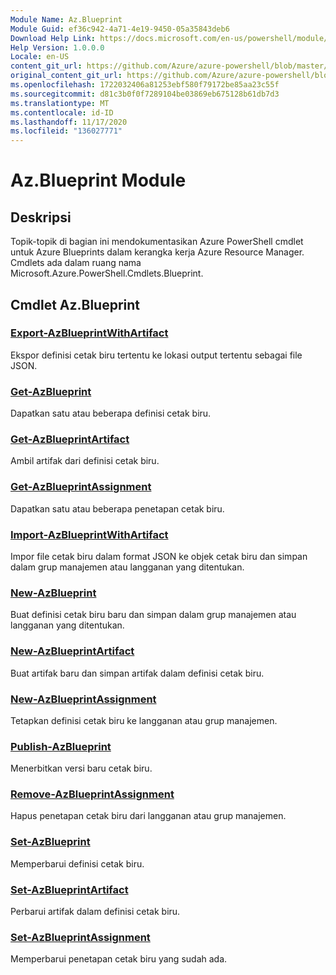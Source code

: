 ```yaml
---
Module Name: Az.Blueprint
Module Guid: ef36c942-4a71-4e19-9450-05a35843deb6
Download Help Link: https://docs.microsoft.com/en-us/powershell/module/az.blueprint
Help Version: 1.0.0.0
Locale: en-US
content_git_url: https://github.com/Azure/azure-powershell/blob/master/src/Blueprint/Blueprint/help/Az.Blueprint.md
original_content_git_url: https://github.com/Azure/azure-powershell/blob/master/src/Blueprint/Blueprint/help/Az.Blueprint.md
ms.openlocfilehash: 1722032406a81253ebf580f79172be85aa23c55f
ms.sourcegitcommit: d81c3b0f0f7289104be03869eb675128b61db7d3
ms.translationtype: MT
ms.contentlocale: id-ID
ms.lasthandoff: 11/17/2020
ms.locfileid: "136027771"
---
```

# Az.Blueprint Module
## Deskripsi
Topik-topik di bagian ini mendokumentasikan Azure PowerShell cmdlet untuk Azure Blueprints dalam kerangka kerja Azure Resource Manager. Cmdlets ada dalam ruang nama Microsoft.Azure.PowerShell.Cmdlets.Blueprint.

## Cmdlet Az.Blueprint
### [Export-AzBlueprintWithArtifact](Export-AzBlueprintWithArtifact.md)
Ekspor definisi cetak biru tertentu ke lokasi output tertentu sebagai file JSON. 

### [Get-AzBlueprint](Get-AzBlueprint.md)
Dapatkan satu atau beberapa definisi cetak biru.

### [Get-AzBlueprintArtifact](Get-AzBlueprintArtifact.md)
Ambil artifak dari definisi cetak biru.

### [Get-AzBlueprintAssignment](Get-AzBlueprintAssignment.md)
Dapatkan satu atau beberapa penetapan cetak biru.

### [Import-AzBlueprintWithArtifact](Import-AzBlueprintWithArtifact.md)
Impor file cetak biru dalam format JSON ke objek cetak biru dan simpan dalam grup manajemen atau langganan yang ditentukan.

### [New-AzBlueprint](New-AzBlueprint.md)
Buat definisi cetak biru baru dan simpan dalam grup manajemen atau langganan yang ditentukan.

### [New-AzBlueprintArtifact](New-AzBlueprintArtifact.md)
Buat artifak baru dan simpan artifak dalam definisi cetak biru.

### [New-AzBlueprintAssignment](New-AzBlueprintAssignment.md)
Tetapkan definisi cetak biru ke langganan atau grup manajemen.

### [Publish-AzBlueprint](Publish-AzBlueprint.md)
Menerbitkan versi baru cetak biru.

### [Remove-AzBlueprintAssignment](Remove-AzBlueprintAssignment.md)
Hapus penetapan cetak biru dari langganan atau grup manajemen.

### [Set-AzBlueprint](Set-AzBlueprint.md)
Memperbarui definisi cetak biru.

### [Set-AzBlueprintArtifact](Set-AzBlueprintArtifact.md)
Perbarui artifak dalam definisi cetak biru.

### [Set-AzBlueprintAssignment](Set-AzBlueprintAssignment.md)
Memperbarui penetapan cetak biru yang sudah ada.

